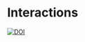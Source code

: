 # Interactions


[![DOI](https://zenodo.org/badge/596576092.svg)](https://zenodo.org/badge/latestdoi/596576092)
